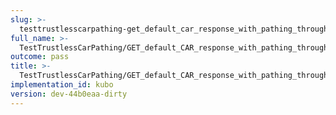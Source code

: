 ```yaml
---
slug: >-
  testtrustlesscarpathing-get_default_car_response_with_pathing_through_unixfs_directory_(accept_header)-header_x-content-type-options
full_name: >-
  TestTrustlessCarPathing/GET_default_CAR_response_with_pathing_through_UnixFS_Directory_(Accept_Header)/Header_X-Content-Type-Options
outcome: pass
title: >-
  TestTrustlessCarPathing/GET_default_CAR_response_with_pathing_through_UnixFS_Directory_(Accept_Header)/Header_X-Content-Type-Options
implementation_id: kubo
version: dev-44b0eaa-dirty
---
```


